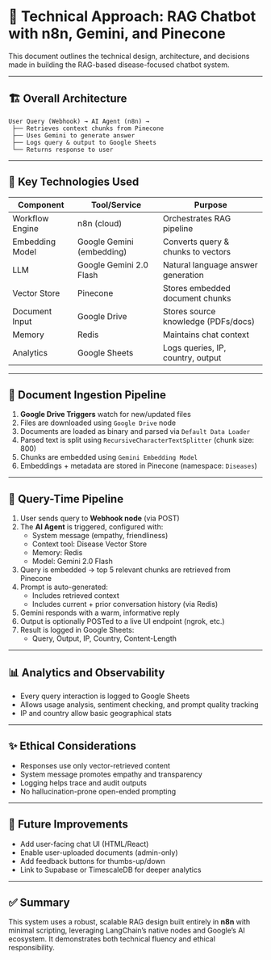 # 🧠 Technical Approach: RAG Chatbot with n8n, Gemini, and Pinecone

This document outlines the technical design, architecture, and decisions made in building the RAG-based disease-focused chatbot system.

---

## 🏗️ Overall Architecture

```
User Query (Webhook) → AI Agent (n8n) →
 ├── Retrieves context chunks from Pinecone
 ├── Uses Gemini to generate answer
 ├── Logs query & output to Google Sheets
 └── Returns response to user
```

---

## 🔗 Key Technologies Used

| Component      | Tool/Service              | Purpose                              |
|---------------|---------------------------|--------------------------------------|
| Workflow Engine | n8n (cloud)              | Orchestrates RAG pipeline            |
| Embedding Model| Google Gemini (embedding) | Converts query & chunks to vectors   |
| LLM            | Google Gemini 2.0 Flash   | Natural language answer generation   |
| Vector Store   | Pinecone                  | Stores embedded document chunks      |
| Document Input | Google Drive              | Stores source knowledge (PDFs/docs)  |
| Memory         | Redis                     | Maintains chat context               |
| Analytics      | Google Sheets             | Logs queries, IP, country, output    |

---

## 🧩 Document Ingestion Pipeline

1. **Google Drive Triggers** watch for new/updated files
2. Files are downloaded using `Google Drive` node
3. Documents are loaded as binary and parsed via `Default Data Loader`
4. Parsed text is split using `RecursiveCharacterTextSplitter` (chunk size: 800)
5. Chunks are embedded using `Gemini Embedding Model`
6. Embeddings + metadata are stored in Pinecone (namespace: `Diseases`)

---

## 🤖 Query-Time Pipeline

1. User sends query to **Webhook node** (via POST)
2. The **AI Agent** is triggered, configured with:
   - System message (empathy, friendliness)
   - Context tool: Disease Vector Store
   - Memory: Redis
   - Model: Gemini 2.0 Flash
3. Query is embedded → top 5 relevant chunks are retrieved from Pinecone
4. Prompt is auto-generated:
   - Includes retrieved context
   - Includes current + prior conversation history (via Redis)
5. Gemini responds with a warm, informative reply
6. Output is optionally POSTed to a live UI endpoint (ngrok, etc.)
7. Result is logged in Google Sheets:
   - Query, Output, IP, Country, Content-Length

---

## 📊 Analytics and Observability

- Every query interaction is logged to Google Sheets
- Allows usage analysis, sentiment checking, and prompt quality tracking
- IP and country allow basic geographical stats

---

## ✨ Ethical Considerations

- Responses use only vector-retrieved content
- System message promotes empathy and transparency
- Logging helps trace and audit outputs
- No hallucination-prone open-ended prompting

---

## 🧠 Future Improvements

- Add user-facing chat UI (HTML/React)
- Enable user-uploaded documents (admin-only)
- Add feedback buttons for thumbs-up/down
- Link to Supabase or TimescaleDB for deeper analytics

---

## ✅ Summary

This system uses a robust, scalable RAG design built entirely in **n8n** with minimal scripting, leveraging LangChain’s native nodes and Google’s AI ecosystem. It demonstrates both technical fluency and ethical responsibility.
